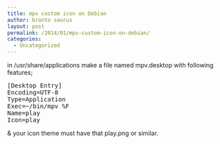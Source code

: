 ```yaml
---
title: mpv custom icon on Debian
author: bronto saurus
layout: post
permalink: /2014/01/mpv-custom-icon-on-debian/
categories:
  - Uncategorized
---
```

in /usr/share/applications make a file named mpv.desktop with following features;

<pre>[Desktop Entry]
Encoding=UTF-8
Type=Application
Exec=~/bin/mpv %F
Name=play
Icon=play
</pre>

& your icon theme must have that play.png or similar.